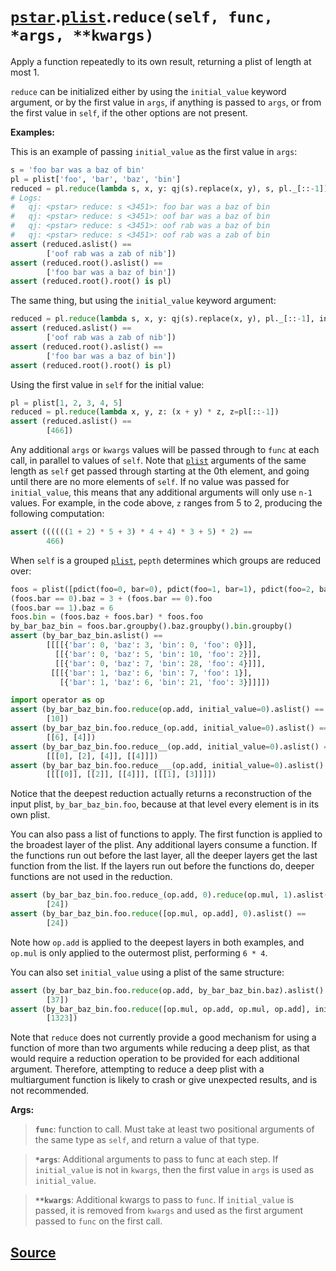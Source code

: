 # [`pstar`](./pstar.md).[`plist`](./pstar_plist.md).`reduce(self, func, *args, **kwargs)`

Apply a function repeatedly to its own result, returning a plist of length at most 1.

`reduce` can be initialized either by using the `initial_value` keyword argument,
or by the first value in `args`, if anything is passed to `args`, or from the first value
in `self`, if the other options are not present.

**Examples:**

This is an example of passing `initial_value` as the first value in `args`:
```python
s = 'foo bar was a baz of bin'
pl = plist['foo', 'bar', 'baz', 'bin']
reduced = pl.reduce(lambda s, x, y: qj(s).replace(x, y), s, pl._[::-1])
# Logs:
#   qj: <pstar> reduce: s <3451>: foo bar was a baz of bin
#   qj: <pstar> reduce: s <3451>: oof bar was a baz of bin
#   qj: <pstar> reduce: s <3451>: oof rab was a baz of bin
#   qj: <pstar> reduce: s <3451>: oof rab was a zab of bin
assert (reduced.aslist() ==
        ['oof rab was a zab of nib'])
assert (reduced.root().aslist() ==
        ['foo bar was a baz of bin'])
assert (reduced.root().root() is pl)
```

The same thing, but using the `initial_value` keyword argument:
```python
reduced = pl.reduce(lambda s, x, y: qj(s).replace(x, y), pl._[::-1], initial_value=s)
assert (reduced.aslist() ==
        ['oof rab was a zab of nib'])
assert (reduced.root().aslist() ==
        ['foo bar was a baz of bin'])
assert (reduced.root().root() is pl)
```

Using the first value in `self` for the initial value:
```python
pl = plist[1, 2, 3, 4, 5]
reduced = pl.reduce(lambda x, y, z: (x + y) * z, z=pl[::-1])
assert (reduced.aslist() ==
        [466])
```
Any additional `args` or `kwargs` values will be passed through to `func` at each call,
in parallel to values of `self`. Note that [`plist`](./pstar_plist.md) arguments of the same length as `self`
get passed through starting at the 0th element, and going until there are no more elements
of `self`. If no value was passed for `initial_value`, this means that any additional
arguments will only use `n-1` values. For example, in the code above, `z` ranges from 5 to
2, producing the following computation:
```python
assert ((((((1 + 2) * 5 + 3) * 4 + 4) * 3 + 5) * 2) ==
        466)
```

When `self` is a grouped [`plist`](./pstar_plist.md), `pepth` determines which groups are reduced over:
```python
foos = plist([pdict(foo=0, bar=0), pdict(foo=1, bar=1), pdict(foo=2, bar=0), pdict(foo=3, bar=1), pdict(foo=4, bar=0)])
(foos.bar == 0).baz = 3 + (foos.bar == 0).foo
(foos.bar == 1).baz = 6
foos.bin = (foos.baz + foos.bar) * foos.foo
by_bar_baz_bin = foos.bar.groupby().baz.groupby().bin.groupby()
assert (by_bar_baz_bin.aslist() ==
        [[[[{'bar': 0, 'baz': 3, 'bin': 0, 'foo': 0}]],
          [[{'bar': 0, 'baz': 5, 'bin': 10, 'foo': 2}]],
          [[{'bar': 0, 'baz': 7, 'bin': 28, 'foo': 4}]]],
         [[[{'bar': 1, 'baz': 6, 'bin': 7, 'foo': 1}],
           [{'bar': 1, 'baz': 6, 'bin': 21, 'foo': 3}]]]])

import operator as op
assert (by_bar_baz_bin.foo.reduce(op.add, initial_value=0).aslist() ==
        [10])
assert (by_bar_baz_bin.foo.reduce_(op.add, initial_value=0).aslist() ==
        [[6], [4]])
assert (by_bar_baz_bin.foo.reduce__(op.add, initial_value=0).aslist() ==
        [[[0], [2], [4]], [[4]]])
assert (by_bar_baz_bin.foo.reduce___(op.add, initial_value=0).aslist() ==
        [[[[0]], [[2]], [[4]]], [[[1], [3]]]])
```
Notice that the deepest reduction actually returns a reconstruction of the input plist,
`by_bar_baz_bin.foo`, because at that level every element is in its own plist.

You can also pass a list of functions to apply. The first function is applied to the
broadest layer of the plist. Any additional layers consume a function. If the functions
run out before the last layer, all the deeper layers get the last function from the list.
If the layers run out before the functions do, deeper functions are not used in the
reduction.
```python
assert (by_bar_baz_bin.foo.reduce_(op.add, 0).reduce(op.mul, 1).aslist() ==
        [24])
assert (by_bar_baz_bin.foo.reduce([op.mul, op.add], 0).aslist() ==
        [24])
```
Note how `op.add` is applied to the deepest layers in both examples, and `op.mul` is only applied
to the outermost plist, performing `6 * 4`.

You can also set `initial_value` using a plist of the same structure:
```python
assert (by_bar_baz_bin.foo.reduce(op.add, by_bar_baz_bin.baz).aslist() ==
        [37])
assert (by_bar_baz_bin.foo.reduce([op.mul, op.add, op.mul, op.add], initial_value=by_bar_baz_bin.baz).aslist() ==
        [1323])
```

Note that `reduce` does not currently provide a good mechanism for using a function of more than two arguments
while reducing a deep plist, as that would require a reduction operation to be provided for each additional argument.
Therefore, attempting to reduce a deep plist with a multiargument function is likely to crash or give unexpected
results, and is not recommended.

**Args:**

>    **`func`**: function to call. Must take at least two positional arguments of the same type as `self`,
>          and return a value of that type.

>    **`*args`**: Additional arguments to pass to func at each step. If `initial_value` is not in
>           `kwargs`, then the first value in `args` is used as `initial_value`.

>    **`**kwargs`**: Additional kwargs to pass to `func`. If `initial_value` is passed, it is
>              removed from `kwargs` and used as the first argument passed to `func` on
>              the first call.



## [Source](../pstar/pstar.py#L4101-L4261)